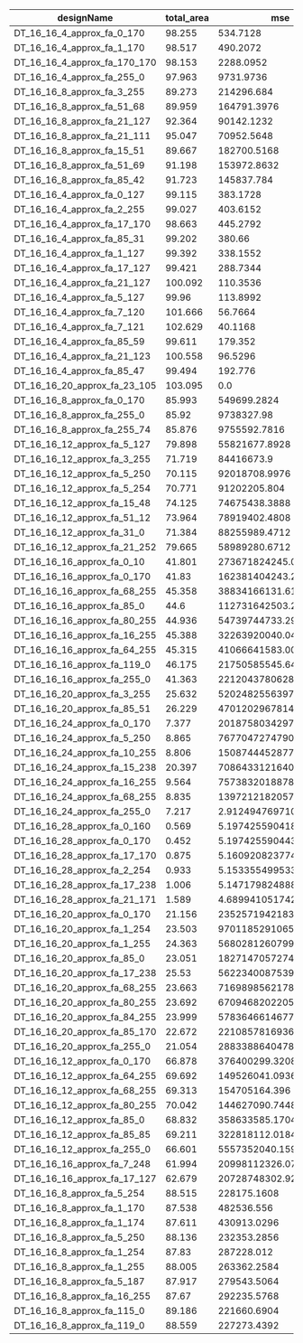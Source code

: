 | designName                   | total_area | mse                    |
| ---------------------------- | ---------- | ---------------------- |
| DT_16_16_4_approx_fa_0_170   | 98.255     | 534.7128               |
| DT_16_16_4_approx_fa_1_170   | 98.517     | 490.2072               |
| DT_16_16_4_approx_fa_170_170 | 98.153     | 2288.0952              |
| DT_16_16_4_approx_fa_255_0   | 97.963     | 9731.9736              |
| DT_16_16_8_approx_fa_3_255   | 89.273     | 214296.684             |
| DT_16_16_8_approx_fa_51_68   | 89.959     | 164791.3976            |
| DT_16_16_8_approx_fa_21_127  | 92.364     | 90142.1232             |
| DT_16_16_8_approx_fa_21_111  | 95.047     | 70952.5648             |
| DT_16_16_8_approx_fa_15_51   | 89.667     | 182700.5168            |
| DT_16_16_8_approx_fa_51_69   | 91.198     | 153972.8632            |
| DT_16_16_8_approx_fa_85_42   | 91.723     | 145837.784             |
| DT_16_16_4_approx_fa_0_127   | 99.115     | 383.1728               |
| DT_16_16_4_approx_fa_2_255   | 99.027     | 403.6152               |
| DT_16_16_4_approx_fa_17_170  | 98.663     | 445.2792               |
| DT_16_16_4_approx_fa_85_31   | 99.202     | 380.66                 |
| DT_16_16_4_approx_fa_1_127   | 99.392     | 338.1552               |
| DT_16_16_4_approx_fa_17_127  | 99.421     | 288.7344               |
| DT_16_16_4_approx_fa_21_127  | 100.092    | 110.3536               |
| DT_16_16_4_approx_fa_5_127   | 99.96      | 113.8992               |
| DT_16_16_4_approx_fa_7_120   | 101.666    | 56.7664                |
| DT_16_16_4_approx_fa_7_121   | 102.629    | 40.1168                |
| DT_16_16_4_approx_fa_85_59   | 99.611     | 179.352                |
| DT_16_16_4_approx_fa_21_123  | 100.558    | 96.5296                |
| DT_16_16_4_approx_fa_85_47   | 99.494     | 192.776                |
| DT_16_16_20_approx_fa_23_105 | 103.095    | 0.0                    |
| DT_16_16_8_approx_fa_0_170   | 85.993     | 549699.2824            |
| DT_16_16_8_approx_fa_255_0   | 85.92      | 9738327.98             |
| DT_16_16_8_approx_fa_255_74  | 85.876     | 9755592.7816           |
| DT_16_16_12_approx_fa_5_127  | 79.898     | 55821677.8928          |
| DT_16_16_12_approx_fa_3_255  | 71.719     | 84416673.9             |
| DT_16_16_12_approx_fa_5_250  | 70.115     | 92018708.9976          |
| DT_16_16_12_approx_fa_5_254  | 70.771     | 91202205.804           |
| DT_16_16_12_approx_fa_15_48  | 74.125     | 74675438.3888          |
| DT_16_16_12_approx_fa_51_12  | 73.964     | 78919402.4808          |
| DT_16_16_12_approx_fa_31_0   | 71.384     | 88255989.4712          |
| DT_16_16_12_approx_fa_21_252 | 79.665     | 58989280.6712          |
| DT_16_16_16_approx_fa_0_10   | 41.801     | 273671824245.0312      |
| DT_16_16_16_approx_fa_0_170  | 41.83      | 162381404243.2568      |
| DT_16_16_16_approx_fa_68_255 | 45.358     | 38834166131.6152       |
| DT_16_16_16_approx_fa_85_0   | 44.6       | 112731642503.2888      |
| DT_16_16_16_approx_fa_80_255 | 44.936     | 54739744733.292        |
| DT_16_16_16_approx_fa_16_255 | 45.388     | 32263920040.044        |
| DT_16_16_16_approx_fa_64_255 | 45.315     | 41066641583.0072       |
| DT_16_16_16_approx_fa_119_0  | 46.175     | 21750585545.644        |
| DT_16_16_16_approx_fa_255_0  | 41.363     | 2212043780628.6006     |
| DT_16_16_20_approx_fa_3_255  | 25.632     | 5202482556397.724      |
| DT_16_16_20_approx_fa_85_51  | 26.229     | 4701202967814.679      |
| DT_16_16_24_approx_fa_0_170  | 7.377      | 2018758034297631.5     |
| DT_16_16_24_approx_fa_5_250  | 8.865      | 767704727479026.1      |
| DT_16_16_24_approx_fa_10_255 | 8.806      | 1508744452877010.2     |
| DT_16_16_24_approx_fa_15_238 | 20.397     | 708643312164095.6      |
| DT_16_16_24_approx_fa_16_255 | 9.564      | 757383201887886.6      |
| DT_16_16_24_approx_fa_68_255 | 8.835      | 1397212182057327.5     |
| DT_16_16_24_approx_fa_255_0  | 7.217      | 2.9124947697106624e+16 |
| DT_16_16_28_approx_fa_0_160  | 0.569      | 5.197425590418972e+16  |
| DT_16_16_28_approx_fa_0_170  | 0.452      | 5.1974255904432904e+16 |
| DT_16_16_28_approx_fa_17_170 | 0.875      | 5.160920823774194e+16  |
| DT_16_16_28_approx_fa_2_254  | 0.933      | 5.153355499533099e+16  |
| DT_16_16_28_approx_fa_17_238 | 1.006      | 5.147179824888513e+16  |
| DT_16_16_28_approx_fa_21_171 | 1.589      | 4.6899410517429e+16    |
| DT_16_16_20_approx_fa_0_170  | 21.156     | 23525719421837.97      |
| DT_16_16_20_approx_fa_1_254  | 23.503     | 9701185291065.506      |
| DT_16_16_20_approx_fa_1_255  | 24.363     | 5680281260799.178      |
| DT_16_16_20_approx_fa_85_0   | 23.051     | 18271470572745.754     |
| DT_16_16_20_approx_fa_17_238 | 25.53      | 5622340087539.72       |
| DT_16_16_20_approx_fa_68_255 | 23.663     | 7169898562178.311      |
| DT_16_16_20_approx_fa_80_255 | 23.692     | 6709468202205.336      |
| DT_16_16_20_approx_fa_84_255 | 23.999     | 5783646614677.481      |
| DT_16_16_20_approx_fa_85_170 | 22.672     | 22108578169368.434     |
| DT_16_16_20_approx_fa_255_0  | 21.054     | 288338864047867.8      |
| DT_16_16_12_approx_fa_0_170  | 66.878     | 376400299.3208         |
| DT_16_16_12_approx_fa_64_255 | 69.692     | 149526041.0936         |
| DT_16_16_12_approx_fa_68_255 | 69.313     | 154705164.396          |
| DT_16_16_12_approx_fa_80_255 | 70.042     | 144627090.7448         |
| DT_16_16_12_approx_fa_85_0   | 68.832     | 358633585.1704         |
| DT_16_16_12_approx_fa_85_85  | 69.211     | 322818112.0184         |
| DT_16_16_12_approx_fa_255_0  | 66.601     | 5557352040.1592        |
| DT_16_16_16_approx_fa_7_248  | 61.994     | 20998112326.0712       |
| DT_16_16_16_approx_fa_17_127 | 62.679     | 20728748302.9296       |
| DT_16_16_8_approx_fa_5_254   | 88.515     | 228175.1608            |
| DT_16_16_8_approx_fa_1_170   | 87.538     | 482536.556             |
| DT_16_16_8_approx_fa_1_174   | 87.611     | 430913.0296            |
| DT_16_16_8_approx_fa_5_250   | 88.136     | 232353.2856            |
| DT_16_16_8_approx_fa_1_254   | 87.83      | 287228.012             |
| DT_16_16_8_approx_fa_1_255   | 88.005     | 263362.2584            |
| DT_16_16_8_approx_fa_5_187   | 87.917     | 279543.5064            |
| DT_16_16_8_approx_fa_16_255  | 87.67      | 292235.5768            |
| DT_16_16_8_approx_fa_115_0   | 89.186     | 221660.6904            |
| DT_16_16_8_approx_fa_119_0   | 88.559     | 227273.4392            |
